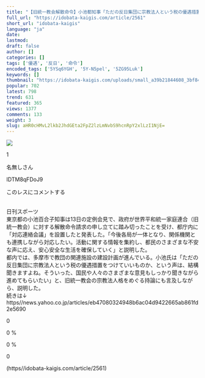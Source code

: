 ```yaml
---
title: "【旧統一教会解散命令】小池都知事「ただの反日集団に宗教法人という税の優遇措置をつけていいものかという声を聞きます」"
full_url: "https://idobata-kaigis.com/article/2561"
short_url: "idobata-kaigis"
language: "ja"
date: 
lastmod: 
draft: false
author: []
categories: []
tags: ['優遇', '反日', '命令']
encoded_tags: ['5YSq6YGH', '5Y-N5pel', '5ZG95Luk']
keywords: []
thumbnail: "https://idobata-kaigis.com/uploads/small_a39b21844608_3bf848a6a0.jpg"
popular: 702
latest: 798
trend: 631
featured: 365
views: 1377
comments: 133
weight: 3
slug: aHR0cHMvL2lkb2JhdGEta2FpZ2lzLmNvbS9hcnRpY2xlLzI1NjE=
---
```


![](https://idobata-kaigis.com/uploads/small_a39b21844608_3bf848a6a0.jpg)

<div><p class='text-pink-100 text-sm'><p class='mr-2'>1</p><p class='mr-2'>名無しさん</p><p class='hidden xlinline-block'>IDTM8qFDoJ9</p></p><p class='flex items-center text-gray-400'><p class='text-xs mdtext-sm hovercursor-pointer'>このレスにコメントする</p></p><p class='tracking-wide break-all text-lg'><br>日刊スポーツ<br> 東京都の小池百合子知事は13日の定例会見で、政府が世界平和統一家庭連合（旧統一教会）に対する解散命令請求の申し立てに踏み切ったことを受け、都庁内に「対応連絡会議」を設置したと発表した。「今後各局が一体となり、関係機関とも連携しながら対応したい。活動に関する情報を集約し、都民のさまざまな不安な声に応え、安心安全な生活を確保していく」と説明した。<br> 都内では、多摩市で教団の関連施設の建設計画が進んでいる。小池氏は「ただの反日集団に宗教法人という税の優遇措置をつけていいものか、という声は、結構聞きますよね。そういった、国民や人々のさまざまな意見もしっかり聞きながら進めてもらいたい」と、旧統一教会の宗教法人格をめぐる持論にも言及しながら、説明した。<br>続きは↓<br>https//news.yahoo.co.jp/articles/eb47080324948b6ac04d9422665ab861fd2e5690</p><p class='flex items-center mr-2 hovercursor-pointer'><p class='pl-1 text-sm mdtext-base'>0</p></p><p class=' w-full h-full bg-gray-200 absolute '></p><p class='text-white text-xs text-center'>0 %</p><p class='text-white text-xs text-center'>0 %</p><p class='flex items-center mr-2 hovercursor-pointer'><p class='pl-1 text-sm mdtext-base'>0</p></p></div>

(https//idobata-kaigis.com/article/2561)
